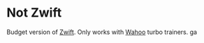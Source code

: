 # Not Zwift

Budget version of [Zwift](https://www.zwift.com/uk/video/how-to-cycling/what-is-zwift-ride). Only works with [Wahoo](https://wahoofitness.com/) turbo trainers.
ga